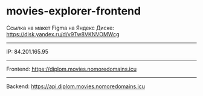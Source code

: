 # movies-explorer-frontend

Ссылка на макет Figma на Яндекс Диске: https://disk.yandex.ru/d/v9Tw8VKNVOMWcg

---

IP: 84.201.165.95

---

Frontend: https://diplom.movies.nomoredomains.icu

---

Backend: https://api.diplom.movies.nomoredomains.icu


